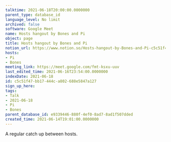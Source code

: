 ```yaml
---
talktime: 2021-06-18T20:00:00.0000000
parent_type: database_id
language_level: No limit
archived: false
software: Google Meet
name: Hosts hangout by Bones and Pi
object: page
title: Hosts hangout by Bones and Pi
notion_url: https://www.notion.so/Hosts-hangout-by-Bones-and-Pi-c5c51f47bb17444ca802688e5847a127
hosts:
- Pi
- Bones
meeting_link: https://meet.google.com/fmt-ksxu-uuv
last_edited_time: 2021-06-16T23:54:00.0000000
indexDate: 2021-06-18
id: c5c51f47-bb17-444c-a802-688e5847a127
sign_up_here: 
tags:
- Talk
- 2021-06-18
- Pi
- Bones
parent_database_id: e9339446-880f-4ef0-8ad7-8ad1f507dded
created_time: 2021-06-14T19:01:00.0000000
---
```


A regular catch up between hosts.


